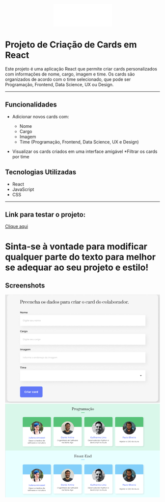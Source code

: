 <p align="center"> <img src="/public/imagens/logo.png" alt="Logo da Organo"> </p>

# Projeto de Criação de Cards em React

Este projeto é uma aplicação React que permite criar cards personalizados com informações de nome, cargo, imagem e time. Os cards são organizados de acordo com o time selecionado, que pode ser Programação, Frontend, Data Science, UX ou Design.

<hr>

## Funcionalidades

* Adicionar novos cards com:
  - Nome
  - Cargo
  - Imagem
  - Time (Programação, Frontend, Data Science, UX e Design)

* Visualizar os cards criados em uma interface amigável
*Filtrar os cards por time

## Tecnologias Utilizadas

* React
* JavaScript
* CSS

<hr>

## Link para testar o projeto:

<a href="https://organo-chi-livid.vercel.app/" target="_blank">Clique aqui</a>
  
# Sinta-se à vontade para modificar qualquer parte do texto para melhor se adequar ao seu projeto e estilo!

## Screenshots
![Screenshot da seção do input ](/public/imagens/Input.png)
![Screenshot da seção dos cards](/public/imagens/Card.png)